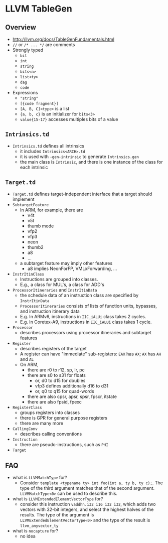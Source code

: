 LLVM TableGen
=============

## Overview

- <http://llvm.org/docs/TableGenFundamentals.html>
- `//` or `/* ... */` are comments
- Strongly typed
  - `bit`
  - `int`
  - `string`
  - `bits<n>`
  - `list<ty>`
  - `dag`
  - `code`
- Expressions
  - `"string"`
  - `[{code fragment}]`
  - `[A, B, C]<type>` is a list
  - `{a, b, c}` is an initializer for `bits<3>`
  - `value{15-17}` accesses multiples bits of a value

## `Intrinsics.td`

- `Intrinsics.td` defines all intrinsics
  - it includes `Intrinsics<ARCH>.td`
  - it is used with `-gen-intrinsic` to generate `Intrinsics.gen`
  - the main class is `Intrinsic`, and there is one instance of the class for
    each intrinsic

## `Target.td`

- `Target.td` defines target-independent interface that a target should
  implement
- `SubtargetFeature`
  - In ARM, for example, there are
    - v4t
    - v5t
    - thumb mode
    - vfp2
    - vfp3
    - neon
    - thumb2
    - a8
    - ...
  - a subtarget feature may imply other features
    - a8 implies NeonForFP, VMLxForwarding, ...
- `InstrItinClass`
  - Instructions are grouped into classes.
  - E.g., a class for MUL's, a class for ADD's
- `ProcessorItineraries` and `InstrItinData`
  - the schedule data of an instruction class are specified by `InstrItinData`
  - `ProcessorItineraries` consists of lists of function units, bypasses, and
    instruction itinerary data
  - E.g. In ARMv6, instructions in `IIC_iALUi` class takes 2 cycles.
  - E.g. In Coretex-A9, instructions in `IIC_iALUi` class takes 1 cycle.
- `Processor`
  - describes processors using processor itineraries and subtarget features
- `Register`
  - describes registers of the target
  - A register can have "immediate" sub-registers: `EAX` has `AX`; `AX` has
    `AH` and `AL`
  - On ARM,
    - there are r0 to r12, sp, lr, pc
    - there are s0 to s31 for floats
      - or, d0 to d15 for doubles
      - vfp3 defines additionally d16 to d31
      - or, q0 to q15 for quad-words
    - there are also cpsr, apsr, spsr, fpscr, itstate
    - there are also fpsid, fpexc
- `RegisterClass`
  - groups registers into classes
  - there is GPR for general purpose registers
  - there are many more
- `CallingConv`
  - describes calling conventions
- `Instruction`
  - there are pseudo-instructions, such as `PHI`
- `Target`

## FAQ

- what is `LLVMMatchType` for?
  - Consider `template <typename ty> int foo(int a, ty b, ty c);`.  The type
    of the third argument matches that of the second argument.
    `LLVMMatchType<0>` can be used to describe this.
- what is `LLVMExtendedElementVectorType` for?
  - consider this instruction `vaddhn.i32 i16 i32 i32`, which adds two vectors
    with 32-bit integers, and select the highest halves of the results.  The
    type of the argument is `LLVMExtendedElementVectorType<0>` and the type of
    the result is `llvm_anyvector_ty`
- what is `nocapture` for?
  - no idea
